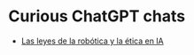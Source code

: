 # Curious ChatGPT chats

- [Las leyes de la robótica y la ética en IA](http://htmlpreview.github.io/?https://github/dodero/chatgptchats/chats/chat-gpt-leyes-de-la-robotica-y-etica-en-ia.html)
